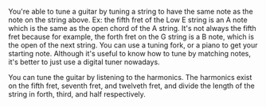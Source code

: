 You're able to tune a guitar by tuning a string to have the same note as the note on the string above.
Ex: the fifth fret of the Low E string is an A note which is the same as the open chord of the A string. It's not always the fifth fret because for example, the forth fret on the G string is a B note, which is the open of the next string. You can use a tuning fork, or a piano to get your starting note. Although it's useful to know how to tune by matching notes, it's better to just use a digital tuner nowadays.

You can tune the guitar by listening to the harmonics. The harmonics exist on the fifth fret, seventh fret, and twelveth fret, and divide the length of the string in forth, third, and half respectively.
